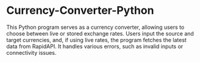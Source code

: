 # Currency-Converter-Python
This Python program serves as a currency converter, allowing users to choose between live or stored exchange rates. Users input the source and target currencies, and, if using live rates, the program fetches the latest data from RapidAPI. It handles various errors, such as invalid inputs or connectivity issues. 
